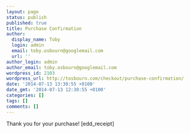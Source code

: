 ```yaml
---
layout: page
status: publish
published: true
title: Purchase Confirmation
author:
  display_name: Toby
  login: admin
  email: toby.osbourn@googlemail.com
  url: ''
author_login: admin
author_email: toby.osbourn@googlemail.com
wordpress_id: 2103
wordpress_url: http://tosbourn.com/checkout/purchase-confirmation/
date: '2014-07-13 13:30:55 +0100'
date_gmt: '2014-07-13 12:30:55 +0100'
categories: []
tags: []
comments: []
---
```

<p>Thank you for your purchase! [edd_receipt]</p>
